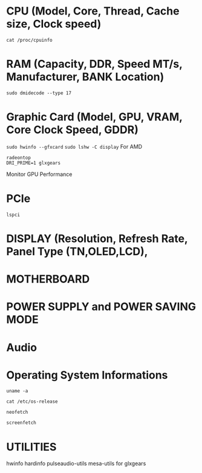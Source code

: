 # CPU (Model, Core, Thread, Cache size, Clock speed)

`cat /proc/cpuinfo`

# RAM (Capacity, DDR, Speed MT/s, Manufacturer, BANK Location)

`sudo dmidecode --type 17`

# Graphic Card (Model, GPU, VRAM, Core Clock Speed, GDDR)
`sudo hwinfo --gfxcard`
`sudo lshw -C display`
For AMD
```
radeontop
DRI_PRIME=1 glxgears
```

Monitor GPU Performance 

# PCIe

`lspci`

# DISPLAY (Resolution, Refresh Rate, Panel Type (TN,OLED,LCD), 

# MOTHERBOARD

# POWER SUPPLY and POWER SAVING MODE



# Audio


# Operating System Informations 

`uname -a`

`cat /etc/os-release`

`neofetch`

`screenfetch`

# UTILITIES
hwinfo
hardinfo
pulseaudio-utils
mesa-utils for glxgears
